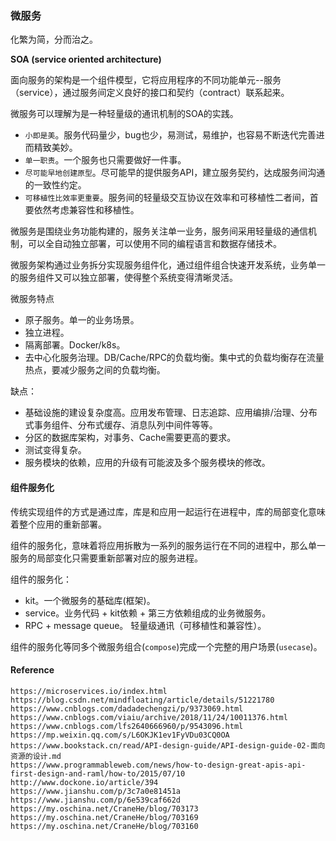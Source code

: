 ### 微服务

化繁为简，分而治之。

**SOA (service oriented architecture)**

面向服务的架构是一个组件模型，它将应用程序的不同功能单元--服务（service），通过服务间定义良好的接口和契约（contract）联系起来。


微服务可以理解为是一种轻量级的通讯机制的SOA的实践。

+ `小即是美`。服务代码量少，bug也少，易测试，易维护，也容易不断迭代完善进而精致美妙。
+ `单一职责`。一个服务也只需要做好一件事。
+ `尽可能早地创建原型`。尽可能早的提供服务API，建立服务契约，达成服务间沟通的一致性约定。
+ `可移植性比效率更重要`。服务间的轻量级交互协议在效率和可移植性二者间，首要依然考虑兼容性和移植性。



微服务是围绕业务功能构建的，服务关注单一业务，服务间采用轻量级的通信机制，可以全自动独立部署，可以使用不同的编程语言和数据存储技术。

微服务架构通过业务拆分实现服务组件化，通过组件组合快速开发系统，业务单一的服务组件又可以独立部署，使得整个系统变得清晰灵活。



微服务特点

+ 原子服务。单一的业务场景。
+ 独立进程。
+ 隔离部署。Docker/k8s。
+ 去中心化服务治理。DB/Cache/RPC的负载均衡。集中式的负载均衡存在流量热点，要减少服务之间的负载均衡。

缺点：

+ 基础设施的建设复杂度高。应用发布管理、日志追踪、应用编排/治理、分布式事务组件、分布式缓存、消息队列中间件等等。
+ 分区的数据库架构，对事务、Cache需要更高的要求。
+ 测试变得复杂。
+ 服务模块的依赖，应用的升级有可能波及多个服务模块的修改。

#### 组件服务化

传统实现组件的方式是通过库，库是和应用一起运行在进程中，库的局部变化意味着整个应用的重新部署。

组件的服务化，意味着将应用拆散为一系列的服务运行在不同的进程中，那么单一服务的局部变化只需要重新部署对应的服务进程。

组件的服务化：

+ kit。一个微服务的基础库(框架)。
+ service。业务代码 + kit依赖 + 第三方依赖组成的业务微服务。
+ RPC + message queue。 轻量级通讯（可移植性和兼容性）。

组件的服务化等同多个微服务组合(`compose`)完成一个完整的用户场景(`usecase`)。

#### Reference

```
https://microservices.io/index.html
https://blog.csdn.net/mindfloating/article/details/51221780
https://www.cnblogs.com/dadadechengzi/p/9373069.html
https://www.cnblogs.com/viaiu/archive/2018/11/24/10011376.html
https://www.cnblogs.com/lfs2640666960/p/9543096.html
https://mp.weixin.qq.com/s/L6OKJK1ev1FyVDu03CQ0OA
https://www.bookstack.cn/read/API-design-guide/API-design-guide-02-面向资源的设计.md
https://www.programmableweb.com/news/how-to-design-great-apis-api-first-design-and-raml/how-to/2015/07/10
http://www.dockone.io/article/394
https://www.jianshu.com/p/3c7a0e81451a
https://www.jianshu.com/p/6e539caf662d
https://my.oschina.net/CraneHe/blog/703173
https://my.oschina.net/CraneHe/blog/703169
https://my.oschina.net/CraneHe/blog/703160
```







